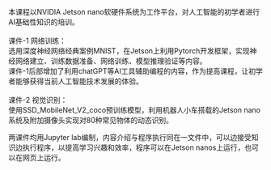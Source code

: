 本课程以NVIDIA Jetson nano软硬件系统为工作平台，对人工智能的初学者进行AI基础性知识的培训。<br><br>
课件-1 网络训练：<br>
选用深度神经网络经典案例MNIST，在Jetson上利用Pytorch开发框架，实现神经网络建立、训练数据准备、网络训练、模型推理验证等内容。<br>
课件-1后部增加了利用chatGPT等AI工具辅助编程的内容，作为提高课程，让初学者能够获得当前人工智能技术发展的体验。<br><br>
课件-2 视觉识别：<br>
使用SSD_MobileNet_V2_coco预训练模型，利用机器人小车搭载的Jetson nano系统及附加摄像头实现对80种常见物体的动态识别。<br>

两课件均用Jupyter lab编制，内容介绍与程序执行同在一文件中，可以边接受知识边执行程序，以提高学习兴趣和效率，程序可以在Jetson nanos上运行，也可以在网页上运行。<br>


